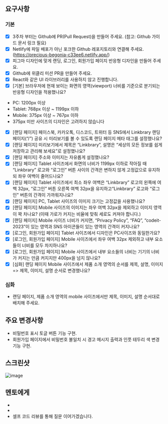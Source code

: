 ## 요구사항

### 기본

- [x] 3주차 부터는 Github에 PR(Pull Request)을 만들어 주세요. (참고: Github 가이드 문서 링크 필요)
- [x] Netlify에 파일 배포가 아닌 포크한 Github 레포지토리와 연결해 주세요. (https://precious-begonia-c33ee6.netlify.app/)
- [x] 피그마 디자인에 맞게 랜딩, 로그인, 회원가입 페이지 반응형 디자인을 만들어 주세요.
- [x] Github에 위클리 미션 PR을 만들어 주세요.
- [x] React와 같은 UI 라이브러리를 사용하지 않고 진행합니다.
- [x] [기본] 브라우저에 현재 보이는 화면의 영역(viewport) 너비를 기준으로 분기되는 반응형 디자인을 적용했나요?

* PC: 1200px 이상
* Tablet: 768px 이상 ~ 1199px 이하
* Mobile: 375px 이상 ~ 767px 이하
* 375px 미만 사이즈의 디자인은 고려하지 않습니다

- [x] [랜딩 페이지] 페이스북, 카카오톡, 디스코드, 트위터 등 SNS에서 Linkbrary 랜딩 페이지(“/”) 공유 시 미리보기를 볼 수 있도록 랜딩 페이지 메타 태그를 설정했나요?
- [x] [랜딩 페이지] 미리보기에서 제목은 “Linkbrary”, 설명은 “세상의 모든 정보를 쉽게 저장하고 관리해 보세요”로 설정했나요?
- [x] [랜딩 페이지] 주소와 이미지는 자유롭게 설정했나요?
- [x] [랜딩 페이지] Tablet 사이즈에서 화면의 너비가 1199px 이하로 작아질 때 “Linkbrary” 로고와 “로그인” 버튼 사이의 간격은 변하지 않게 고정값으로 유지하되 좌우 여백이 줄어드나요?
- [x] [랜딩 페이지] Tablet 사이즈에서 최소 좌우 여백은 “Linkbrary” 로고의 왼쪽에 여백 32px, “로그인” 버튼 오른쪽 여백 32px을 유지하고“Linkbrary” 로고와 “로그인" 버튼의 간격이 가까워지나요?
- [x] [랜딩 페이지] PC, Tablet 사이즈의 이미지 크기는 고정값을 사용했나요?
- [x] [랜딩 페이지] Mobile 사이즈의 이미지는 좌우 여백 32px을 제외하고 이미지 영역이 꽉 차나요? (이때 가로가 커지는 비율에 맞춰 세로도 커져야 합니다.)
- [x] [랜딩 페이지] Mobile 사이즈 너비가 커지면, “Privacy Policy”, “FAQ”, “codeit-2023”이 있는 영역과 SNS 아이콘들이 있는 영역의 간격이 커지나요?
- [x] [로그인, 회원가입 페이지] Tablet 사이즈에서 디자인은 PC사이즈와 동일한가요?
- [x] [로그인, 회원가입 페이지] Mobile 사이즈에서 좌우 여백 32px 제외하고 내부 요소들이 너비를 모두 차지하나요?
- [x] [로그인, 회원가입 페이지] Mobile 사이즈에서 내부 요소들의 너비는 기기의 너비가 커지는 만큼 커지지만 400px을 넘지 않나요?
- [x] [심화] 랜딩 페이지 Mobile 사이즈에서 제품 소개 영역의 순서를 제목, 설명, 이미지 => 제목, 이미지, 설명 순서로 변경했나요?

### 심화

- 랜딩 페이지, 제품 소개 영역의 mobile 사이즈에서만 제목, 이미지, 설명 순서대로 배치해 주세요.

## 주요 변경사항

- 비밀번호 표시 토글 버튼 기능 구현.
- 회원가입 페이지에서 비밀번호 불일치 시 경고 메시지 출력과 인풋 테두리 색 변경 기능 구현.

## 스크린샷

![image](이미지url)

## 멘토에게

-
-
- 셀프 코드 리뷰를 통해 질문 이어가겠습니다.
